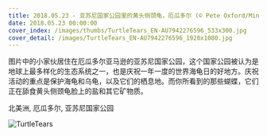 ```yaml
---
title: 2018.05.23 - 亚苏尼国家公园里的黄头侧颈龟，厄瓜多尔 (© Pete Oxford/Minden Pictures)
date: 2018.05.23 00:00:00
cover_index: /images/thumbs/TurtleTears_EN-AU7942276596_533x300.jpg
cover_detail: /images/TurtleTears_EN-AU7942276596_1920x1080.jpg
---
```


图片中的小家伙居住在厄瓜多尔亚马逊的亚苏尼国家公园，这个国家公园被认为是地球上最多样化的生态系统之一，也是庆祝一年一度的世界海龟日的好地方。庆祝活动的重点是保护海龟和乌龟，以及它们的栖息地。而你所看到的那些蝴蝶，它们正在舔食黄头侧颈龟脸上的盐和其它矿物质。

北美洲, 厄瓜多尔, 亚苏尼国家公园

![TurtleTears](/images/TurtleTears_EN-AU7942276596_1920x1080.jpg)
